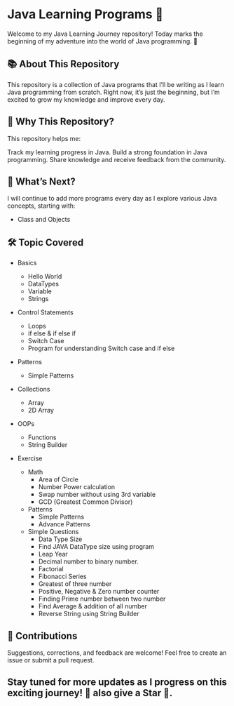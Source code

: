 # Java Learning Programs 🚀
Welcome to my Java Learning Journey repository! Today marks the beginning of my adventure into the world of Java programming. 🌟

## 📚 About This Repository

This repository is a collection of Java programs that I’ll be writing as I learn Java programming from scratch. Right now, it’s just the beginning, but I’m excited to grow my knowledge and improve every day.
## 🌟 Why This Repository?
This repository helps me:

Track my learning progress in Java.
Build a strong foundation in Java programming.
Share knowledge and receive feedback from the community.

## 🌱 What’s Next?

I will continue to add more programs every day as I explore various Java concepts, starting with:

- Class and Objects

## 🛠️ Topic Covered
- Basics
    - Hello World
    - DataTypes
    - Variable
    - Strings

- Control Statements
    - Loops
    - if else & if else if
    - Switch Case
    - Program for understanding Switch case and if else
- Patterns
    - Simple Patterns
- Collections
    - Array
    - 2D Array
- OOPs
    - Functions
    - String Builder
- Exercise
    - Math
        - Area of Circle
        - Number Power calculation
        - Swap number without using 3rd variable
        - GCD (Greatest Common Divisor)
    - Patterns
        - Simple Patterns
        - Advance Patterns
    - Simple Questions
        - Data Type Size 
        - Find JAVA DataType size using program
        - Leap Year
        - Decimal number to binary number.
        - Factorial
        - Fibonacci Series
        - Greatest of three number
        - Positive, Negative & Zero number counter 
        - Finding Prime number between two number
        - Find Average & addition of all number
        - Reverse String using String Builder

## 🤝 Contributions
Suggestions, corrections, and feedback are welcome! Feel free to create an issue or submit a pull request.

## Stay tuned for more updates as I progress on this exciting journey! 🚀 also give a Star 🌟.